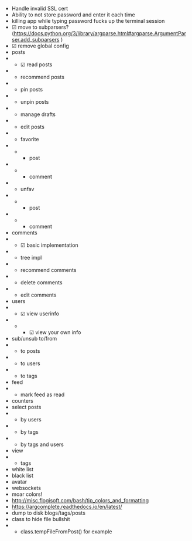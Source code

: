 * Handle invalid SSL cert
* Ability to not store password and enter it each time
* killing app while typing password fucks up the terminal session
* ☑ move to subparsers? (https://docs.python.org/3/library/argparse.html#argparse.ArgumentParser.add_subparsers )
* ☑ remove global config
* posts
* * ☑ read posts
* * recommend posts
* * pin posts
* * unpin posts
* * manage drafts
* * edit posts
* * favorite
* * * post
* * * comment
* * unfav
* * * post
* * * comment
* comments
* * ☑ basic implementation
* * tree impl
* * recommend comments
* * delete comments
* * edit comments
* users
* * ☑ view userinfo
* * * ☑ view your own info
* sub/unsub to/from
* * to posts
* * to users
* * to tags
* feed
* * mark feed as read
* counters
* select posts
* * by users
* * by tags
* * by tags and users
* view
* * tags
* white list
* black list
* avatar
* websockets
* moar colors!
* http://misc.flogisoft.com/bash/tip_colors_and_formatting
* https://argcomplete.readthedocs.io/en/latest/
* dump to disk blogs/tags/posts
* class to hide file bullshit
* * class.tempFileFromPost() for example
